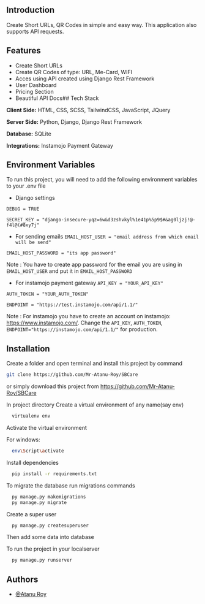 ## Introduction
Create Short URLs, QR Codes in simple and easy way. This application also supports API requests.

## Features


- Create Short URLs
- Create QR Codes of type: URL, Me-Card, WIFI
- Acces using API created using Django Rest Framework
- User Dashboard
- Pricing Section
- Beautiful API Docs## Tech Stack

**Client Side:** HTML, CSS, SCSS, TailwindCSS, JavaScript, JQuery

**Server Side:** Python, Django, Django Rest Framework

**Database:** SQLite

**Integrations:** Instamojo Payment Gateway

## Environment Variables

To run this project, you will need to add the following environment variables to your .env file

- Django settings

`DEBUG = TRUE`

`SECRET_KEY = "django-insecure-yqz=6w&d3zshvkyl%1e41p%5p9$#&ag0ljzj!@-f4l@(#8xy7j"`


- For sending emails
`EMAIL_HOST_USER = "email address from which email will be send"`

`EMAIL_HOST_PASSWORD = "its app password"`

Note : You have to create app password for the email you are using in `EMAIL_HOST_USER` and put it in `EMAIL_HOST_PASSWORD`

- For instamojo payment gateway
`API_KEY = "YOUR_API_KEY"`

`AUTH_TOKEN = "YOUR_AUTH_TOKEN"`

`ENDPOINT = "https://test.instamojo.com/api/1.1/"`

Note : For instamojo you have to create an account on instamojo: https://www.instamojo.com/. Change the `API_KEY`, `AUTH_TOKEN`, `ENDPOINT="https://instamojo.com/api/1.1/"` for production.


## Installation

Create a folder and open terminal and install this project by
command 
```bash
git clone https://github.com/Mr-Atanu-Roy/SBCare

```
or simply download this project from https://github.com/Mr-Atanu-Roy/SBCare

In project directory Create a virtual environment of any name(say env)

```bash
  virtualenv env

```
Activate the virtual environment

For windows:
```bash
  env\Script\activate

```
Install dependencies
```bash
  pip install -r requirements.txt

```
To migrate the database run migrations commands
```bash
  py manage.py makemigrations
  py manage.py migrate

```

Create a super user
```bash
  py manage.py createsuperuser

```
Then add some data into database


To run the project in your localserver
```bash
  py manage.py runserver

```
## Authors

- [@Atanu Roy](https://github.com/Mr-Atanu-Roy)

